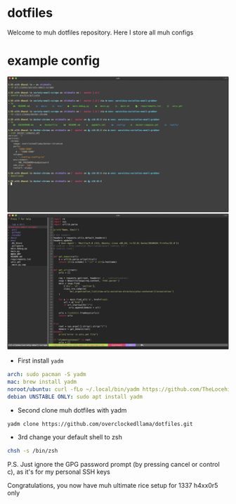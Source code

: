 # dotfiles

Welcome to muh dotfiles repository. Here I store all muh configs

# example config
![](terminal.png)
![](vim.png)

 - First install `yadm`
```yaml
arch: sudo pacman -S yadm
mac: brew install yadm
noroot/ubuntu: curl -fLo ~/.local/bin/yadm https://github.com/TheLocehiliosan/yadm/raw/master/yadm && chmod a+x ~/.local/bin/yadm && PATH="~/.local/bin/:$PATH"
debian UNSTABLE ONLY: sudo apt install yadm
```

 - Second clone muh dotfiles with yadm
```bash
yadm clone https://github.com/overclockedllama/dotfiles.git
```

 - 3rd change your default shell to zsh
 ```bash
chsh -s /bin/zsh
```

P.S. Just ignore the GPG password prompt (by pressing cancel or control c), as it's for my personal SSH keys

Congratulations, you now have muh ultimate rice setup for 1337 h4xx0r5 only
